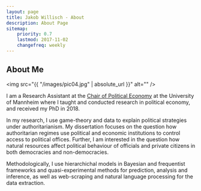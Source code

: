 ```yaml
---
layout: page
title: Jakob Willisch - About 
description: About Page
sitemap:
    priority: 0.7
    lastmod: 2017-11-02
    changefreq: weekly
---
```

## About Me

<span class="image left"><img src="{{ "/images/pic04.jpg" | absolute_url }}" alt="" /></span>

I am a Research Assistant at the [Chair of Political Economy](http://polecon.sowi.uni-mannheim.de) at the University of Mannheim where I taught and conducted research in political economy, and received my PhD in 2018.

In my research, I use game-theory and data to explain political strategies under authoritarianism. My dissertation focuses on the question how authoritarian regimes use political and economic institutions to control access to political offices. 
Further, I am interested in the question how natural resources affect political behaviour of officials and private citizens in both democracies and non-democracies. 

Methodologically, I use hierarchichal models in Bayesian and frequentist frameworks and quasi-experimental methods for prediction, analysis and inference, as well as web-scraping and natural language processing for the data extraction. 
